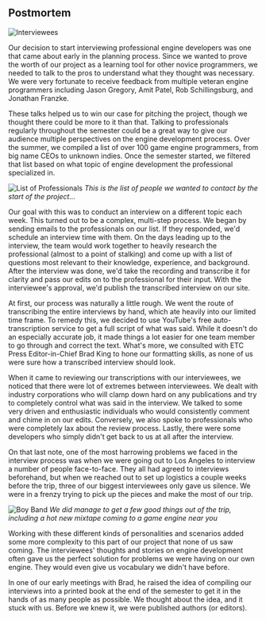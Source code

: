 ## Postmortem

![Interviewees](../../images/postmortems/Interviewees.png)

Our decision to start interviewing professional engine developers was one that came about early in the planning process. Since we wanted to prove the worth of our project as a learning tool for other novice programmers, we needed to talk to the pros to understand what they thought was necessary. We were very fortunate to receive feedback from multiple veteran engine programmers including Jason Gregory, Amit Patel, Rob Schillingsburg, and Jonathan Franzke.

These talks helped us to win our case for pitching the project, though we thought there could be more to it than that. Talking to professionals regularly throughout the semester could be a great way to give our audience multiple perspectives on the engine development process. Over the summer, we compiled a list of over 100 game engine programmers, from big name CEOs to unknown indies. Once the semester started, we filtered that list based on what topic of engine development the professional specialized in. 

![List of Professionals](../../images/postmortems/Professional_List.png)
*This is the list of people we wanted to contact by the start of the project...*

Our goal with this was to conduct an interview on a different topic each week. This turned out to be a complex, multi-step process. We began by sending emails to the professionals on our list. If they responded, we'd schedule an interview time with them. On the days leading up to the interview, the team would work together to heavily research the professional (almost to a point of stalking) and come up with a list of questions most relevant to their knowledge, experience, and background. After the interview was done, we'd take the recording and transcribe it for clarity and pass our edits on to the professional for their input. With the interviewee's approval, we'd publish the transcribed interview on our site. 

At first, our process was naturally a little rough. We went the route of transcribing the entire interviews by hand, which ate heavily into our limited time frame. To remedy this, we decided to use YouTube's free auto-transcription service to get a full script of what was said. While it doesn't do an especially accurate job, it made things a lot easier for one team member to go through and correct the text. What's more, we consulted with ETC Press Editor-in-Chief Brad King to hone our formatting skills, as none of us were sure how a transcribed interview should look. 

When it came to reviewing our transcriptions with our interviewees, we noticed that there were lot of extremes between interviewees. We dealt with industry corporations who will clamp down hard on any publications and try to completely control what was said in the interview. We talked to some very driven and enthusiastic individuals who would consistently comment and chime in on our edits. Conversely, we also spoke to professionals who were completely lax about the review process. Lastly, there were some developers who simply didn't get back to us at all after the interview. 

On that last note, one of the most harrowing problems we faced in the interview process was when we were going out to Los Angeles to interview a number of people face-to-face. They all had agreed to interviews beforehand, but when we reached out to set up logistics a couple weeks before the trip, three of our biggest interviewees only gave us silence. We were in a frenzy trying to pick up the pieces and make the most of our trip. 

![Boy Band](../../images/postmortems/boyband.png)
*We did manage to get a few good things out of the trip, including a hot new mixtape coming to a game engine near you*

Working with these different kinds of personalities and scenarios added some more complexity to this part of our project that none of us saw coming. The interviewees' thoughts and stories on engine development often gave us the perfect solution for problems we were having on our own engine. They would even give us vocabulary we didn't have before. 

In one of our early meetings with Brad, he raised the idea of compiling our interviews into a printed book at the end of the semester to get it in the hands of as many people as possible. We thought about the idea, and it stuck with us. Before we knew it, we were published authors (or editors). 

